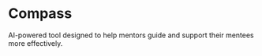 # Compass
AI-powered tool designed to help mentors guide and support their mentees more effectively.
